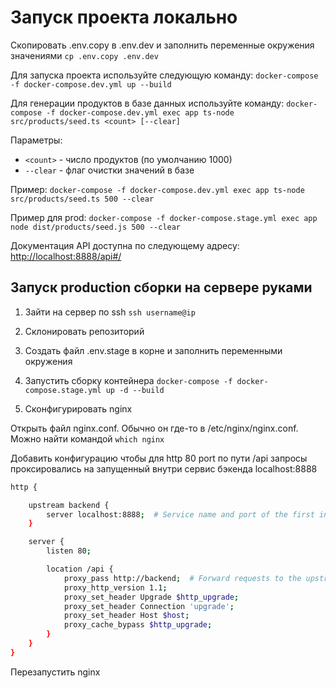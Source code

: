 # Запуск проекта локально

Скопировать .env.copy в .env.dev и заполнить переменные окружения значениями
`cp .env.copy .env.dev`

Для запуска проекта используйте следующую команду:
`docker-compose -f docker-compose.dev.yml up --build`

Для генерации продуктов в базе данных используйте команду:
`docker-compose -f docker-compose.dev.yml exec app ts-node src/products/seed.ts <count> [--clear]`

Параметры:
- `<count>` - число продуктов (по умолчанию 1000)
- `--clear` - флаг очистки значений в базе

Пример:
`docker-compose -f docker-compose.dev.yml exec app ts-node src/products/seed.ts 500 --clear`

Пример для prod:
`docker-compose -f docker-compose.stage.yml exec app node dist/products/seed.js 500 --clear`

Документация API доступна по следующему адресу:
[http://localhost:8888/api#/](http://localhost:8888/api#/)

## Запуск production сборки на сервере руками

1. Зайти на сервер по ssh
`ssh username@ip`

2. Склонировать репозиторий

3. Создать файл .env.stage в корне и заполнить переменными окружения

4. Запустить сборку контейнера
`docker-compose -f docker-compose.stage.yml up -d --build`

5. Сконфигурировать nginx

Открыть файл nginx.conf. Обычно он где-то в /etc/nginx/nginx.conf. Можно найти командой
`which nginx`

Добавить конфигурацию чтобы для http 80 port по пути /api запросы проксировались на запущенный внутри сервис бэкенда localhost:8888

```sh
http {

    upstream backend {
        server localhost:8888;  # Service name and port of the first instance
    }

    server {
        listen 80;

        location /api {
            proxy_pass http://backend;  # Forward requests to the upstream group
            proxy_http_version 1.1;
            proxy_set_header Upgrade $http_upgrade;
            proxy_set_header Connection 'upgrade';
            proxy_set_header Host $host;
            proxy_cache_bypass $http_upgrade;
        }
    }
}
```

Перезапустить nginx